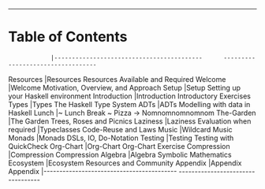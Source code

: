 ----

# Table of Contents

<div id="toc" class="important">

<!-- Note: This is a special file that determines the order of the chapters                  -->
<!--       The lefthand column refers to the filename of the chapter in 'resources/markdown' -->
<!--       This column is removed before the markdown is processed for the table of contents -->

                |------------------------------------------      ----------------------------------
Resources       |[Resources](#required-resources)                Resources Available and Required
Welcome         |[Welcome](#welcome)                             Motivation, Overview, and Approach
Setup           |[Setup](#setup)                                 Setting up your Haskell environment
Introduction    |[Introduction](#introduction)                   Introductory Exercises
Types           |[Types](#types)                                 The Haskell Type System
ADTs            |[ADTs](#adts-algebraic-data-types)              Modelling with data in Haskell
Lunch           |[~ Lunch Break ~](#lunch-break)                 Pizza -> Nomnomnomnomnom
The-Garden      |[The Garden](#the-garden)                       Trees, Roses and Picnics
Laziness        |[Laziness](#laziness)                           Evaluation when required
                |[Typeclasses](#typeclasses)                     Code-Reuse and Laws
Music           |[Wildcard](#music)                              Music
Monads          |[Monads](#monads)                               DSLs, IO, Do-Notation
Testing         |[Testing](#testing)                             Testing with QuickCheck
Org-Chart       |[Org-Chart](#org-chart)                         Org-Chart Exercise
Compression     |[Compression](#compression)                     Compression
Algebra         |[Algebra](#symbolic-differentiation)            Symbolic Mathematics
Ecosystem       |[Ecosystem](#ecosystem)                         Resources and Community
Appendix        |[Appendix](#appendix)                           Appendix
                |------------------------------------------      ----------------------------------

</div>
